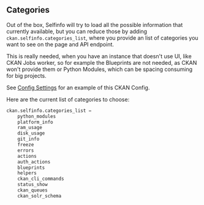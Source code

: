 ## Categories

Out of the box, Selfinfo will try to load all the possible information that currently available, but you can reduce those by adding `ckan.selfinfo.categories_list`, where you provide an list of categories you want to see on the page and API endpoint.

This is really needed, when you have an instance that doesn't use UI, like CKAN Jobs worker, so for example the Blueprints are not needed, as CKAN won't provide them or Python Modules, which can be spacing consuming for big projects.

See [Config Settings](../config_settings.md) for an example of this CKAN Config.

Here are the current list of categories to choose:

``` py
ckan.selfinfo.categories_list =
    python_modules
    platform_info
    ram_usage
    disk_usage
    git_info
    freeze
    errors
    actions
    auth_actions
    blueprints
    helpers
    ckan_cli_commands
    status_show
    ckan_queues
    ckan_solr_schema
```